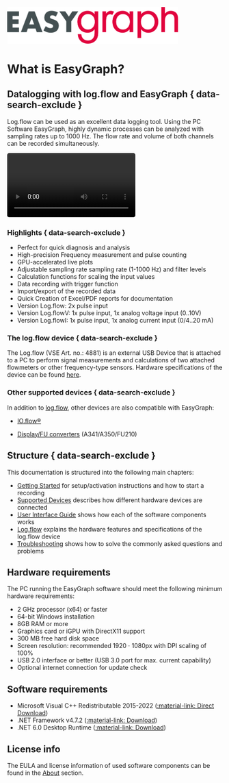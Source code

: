 <img src="img/easygraph_logo.svg" alt="header" width="400"/>

# What is EasyGraph? 

## Datalogging with log.flow and EasyGraph { data-search-exclude }
Log.flow can be used as an excellent data logging tool. Using the PC Software EasyGraph, highly dynamic processes can be analyzed with sampling rates up to 
1000 Hz. The flow rate and volume of both channels can be recorded simultaneously.

<video controls autoplay loop src="img/easygraphdemo.mp4" style="border-radius: 5px;"> </video>  

### Highlights { data-search-exclude }

- Perfect for quick diagnosis and analysis
- High-precision Frequency measurement and pulse counting
- GPU-accelerated live plots 
- Adjustable sampling rate sampling rate (1-1000 Hz) and filter levels
- Calculation functions for scaling the input values
- Data recording with trigger function
- Import/export of the recorded data
- Quick Creation of Excel/PDF reports for documentation
- Version Log.flow: 2x pulse input
- Version Log.flowV: 1x pulse input, 1x analog voltage input (0..10V)
- Version Log.flowI: 1x pulse input, 1x analog current input (0/4..20 mA)

### The log.flow device { data-search-exclude }

The Log.flow (VSE Art. no.: 4881) is an external USB Device that is attached to a PC to perform signal measurements and calculations of two attached flowmeters or other frequency-type sensors. Hardware specifications of the device can be found [here](logflow.md "Log.flow Device Description").

### Other supported devices { data-search-exclude }

In addition to [log.flow](devices.md#logflow-datalogging-system), other devices are also compatible with EasyGraph:

-  [IO.flow®](devices.md#ioflow-with-usb-master)

-  [Display/FU converters](devices.md#displayfu-converter-rs232) (A341/A350/FU210)

## Structure { data-search-exclude }

This documentation is structured into the following main chapters:

* [Getting Started](gettingstarted.md) for setup/activation instructions and how to start a recording
* [Supported Devices](devices.md) describes how different hardware devices are connected 
* [User Interface Guide](uiguide.md) shows how each of the software components works
* [Log.flow](logflow.md) explains the hardware features and specifications of the log.flow device
* [Troubleshooting](faqs.md) shows how to solve the commonly asked questions and problems


## Hardware requirements

The PC running the EasyGraph software should meet the following minimum hardware requirements:

* 2 GHz processor (x64) or faster
* 64-bit Windows installation
* 8GB RAM or more
* Graphics card or iGPU with DirectX11 support
* 300 MB free hard disk space
* Screen resolution: recommended 1920 ⋅ 1080px with DPI scaling of 100%
* USB 2.0 interface or better (USB 3.0 port for max. current capability)
* Optional internet connection for update check

## Software requirements

* Microsoft Visual C++ Redistributable 2015-2022 ([:material-link: Direct Download](https://aka.ms/vs/17/release/vc_redist.x64.exe))
* .NET Framework v4.7.2 ([:material-link: Download](https://dotnet.microsoft.com/en-us/download/dotnet-framework/net472))
* .NET 6.0 Desktop Runtime ([:material-link: Download](https://dotnet.microsoft.com/en-us/download/dotnet/6.0))

## License info

The EULA and license information of used software components can be found in the [About](about.md) section.